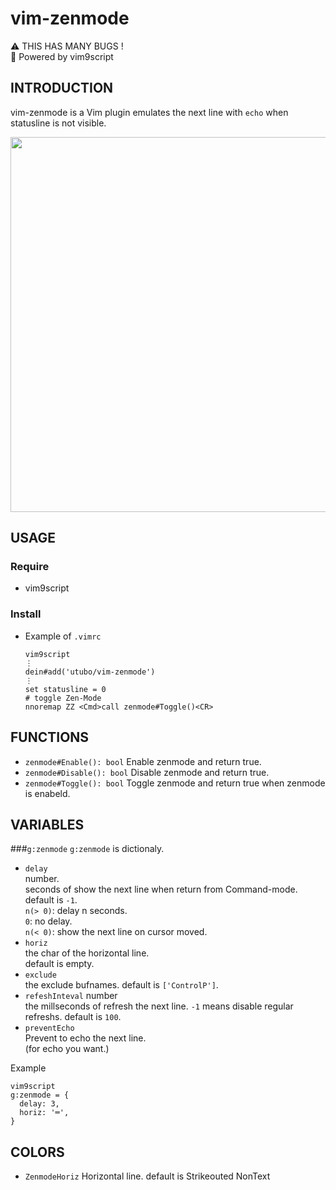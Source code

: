 # vim-zenmode

⚠ THIS HAS MANY BUGS !  
📜 Powered by vim9script

## INTRODUCTION
vim-zenmode is a Vim plugin emulates the next line with `echo` when statusline is not visible.

<img width="600" src="https://user-images.githubusercontent.com/6848636/190131844-dd95d5d4-0f18-44c1-a50b-35bddec8e1c6.png">

## USAGE
### Require
- vim9script

### Install
- Example of `.vimrc`
  ```vim
  vim9script
  ⋮
  dein#add('utubo/vim-zenmode')
  ⋮
  set statusline = 0
  # toggle Zen-Mode
  nnoremap ZZ <Cmd>call zenmode#Toggle()<CR>
  ```

## FUNCTIONS
- `zenmode#Enable(): bool`
  Enable zenmode and return true.
- `zenmode#Disable(): bool`
  Disable zenmode and return true.
- `zenmode#Toggle(): bool`
  Toggle zenmode and return true when zenmode is enabeld.

## VARIABLES

###`g:zenmode`
`g:zenmode` is dictionaly.  

- `delay`  
  number.  
  seconds of show the next line when return from Command-mode.  
  default is `-1`.  
  `n(> 0)`: delay n seconds.  
  `0`: no delay.  
  `n(< 0)`: show the next line on cursor moved.
- `horiz`  
  the char of the horizontal line.  
  default is empty.
- `exclude`  
  the exclude bufnames.
  default is `['ControlP']`.
- `refeshInteval`
  number  
  the millseconds of refresh the next line.
  `-1` means disable regular refreshs.
  default is `100`.
- `preventEcho`  
  Prevent to echo the next line.  
  (for echo you want.)

Example
```vim
vim9script
g:zenmode = {
  delay: 3,
  horiz: '═',
}
```

## COLORS
- `ZenmodeHoriz`
  Horizontal line.
  default is Strikeouted NonText

